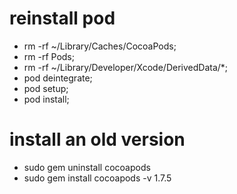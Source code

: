 # reinstall pod 
- rm -rf ~/Library/Caches/CocoaPods; 
- rm -rf Pods; 
- rm -rf ~/Library/Developer/Xcode/DerivedData/*; 
- pod deintegrate; 
- pod setup; 
- pod install;

# install an old version 
- sudo gem uninstall cocoapods
- sudo gem install cocoapods -v 1.7.5
